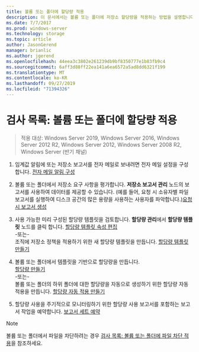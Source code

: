 ```yaml
---
title: 볼륨 또는 폴더에 할당량 적용
description: 이 문서에서는 볼륨 또는 폴더에 저장소 할당량을 적용하는 방법을 설명합니다.
ms.date: 7/7/2017
ms.prod: windows-server
ms.technology: storage
ms.topic: article
author: JasonGerend
manager: brianlic
ms.author: jgerend
ms.openlocfilehash: 44eea3c3802e261239db9bf8350777e1b83fb9c4
ms.sourcegitcommit: 6aff3d88ff22ea141a6ea6572a5ad8dd6321f199
ms.translationtype: MT
ms.contentlocale: ko-KR
ms.lasthandoff: 09/27/2019
ms.locfileid: "71394326"
---
```

# <a name="checklist-apply-a-quota-to-a-volume-or-folder"></a>검사 목록: 볼륨 또는 폴더에 할당량 적용

> 적용 대상: Windows Server 2019, Windows Server 2016, Windows Server 2012 R2, Windows Server 2012, Windows Server 2008 R2, Windows Server (반기 채널)

1. 임계값 알림에 또는 저장소 보고서를 전자 메일로 보내려면 전자 메일 설정을 구성합니다. [전자 메일 알림 구성](configure-email-notifications.md)

2. 볼륨 또는 폴더에서 저장소 요구 사항을 평가합니다. **저장소 보고서 관리** 노드의 보고서를 사용하여 데이터를 제공할 수 있습니다. (예를 들어, 요청 시 소유자별 파일 보고서를 실행하여 디스크 공간의 많은 용량을 사용하는 사용자를 파악합니다.)[요청 시 보고서 생성](generate-reports-on-demand.md)

3. 사용 가능한 미리 구성된 할당량 템플릿을 검토합니다. **할당량 관리**에서 **할당량 템플릿** 노드를 클릭 합니다. [할당량 템플릿 속성 편집](edit-quota-template-properties.md) 
<br />-또는- <br /> 조직에 저장소 정책을 적용하기 위한 새 할당량 템플릿을 만듭니다. [할당량 템플릿 만들기](create-quota-template.md)

4. 볼륨 또는 폴더에서 템플릿을 기반으로 할당량을 만듭니다.  
 [할당량 만들기](create-quota.md) <br /> -또는- <br /> 볼륨 또는 폴더의 하위 폴더에 대한 할당량을 자동으로 생성하기 위한 할당량 자동 적용을 만듭니다. [할당량 자동 적용 만들기](create-auto-apply-quota.md)

6. 할당량 사용을 주기적으로 모니터링하기 위한 할당량 사용 보고서를 포함하는 보고서 작업을 예약합니다. [보고서 세트 예약](schedule-set-of-reports.md)

> [!Note]
> 볼륨 또는 폴더에서 파일을 차단하려는 경우 [검사 목록: 볼륨 또는 폴더에 파일 차단 적용](checklist-apply-file-screen-to-volume-or-folder.md)을 참조하세요.











